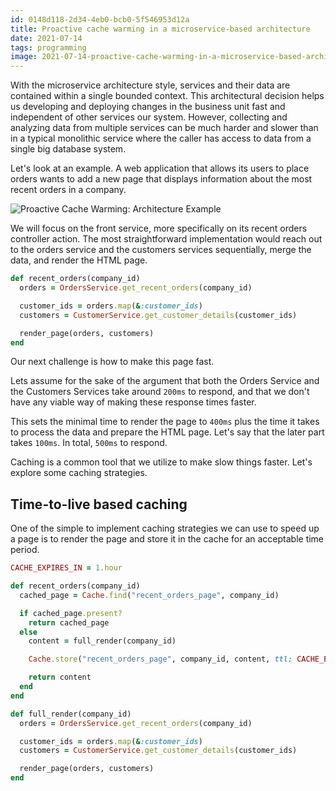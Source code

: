 ```yaml
---
id: 0148d118-2d34-4eb0-bcb0-5f546953d12a
title: Proactive cache warming in a microservice-based architecture
date: 2021-07-14
tags: programming
image: 2021-07-14-proactive-cache-warming-in-a-microservice-based-architecture.png
---
```


With the microservice architecture style, services and their data are contained
within a single bounded context. This architectural decision helps us developing
and deploying changes in the business unit fast and independent of other
services our system. However, collecting and analyzing data from multiple
services can be much harder and slower than in a typical monolithic service
where the caller has access to data from a single big database system.

Let's look at an example. A web application that allows its users to place
orders wants to add a new page that displays information about the most recent
orders in a company.

![Proactive Cache Warming: Architecture Example](images/proactive-caching/architecture-example.png)

We will focus on the front service, more specifically on its recent orders
controller action. The most straightforward implementation would reach out to
the orders service and the customers services sequentially, merge the data, and
render the HTML page.

``` ruby
def recent_orders(company_id)
  orders = OrdersService.get_recent_orders(company_id)

  customer_ids = orders.map(&:customer_ids)
  customers = CustomerService.get_customer_details(customer_ids)

  render_page(orders, customers)
end
```

Our next challenge is how to make this page fast.

Lets assume for the sake of the argument that both the Orders Service and the
Customers Services take around `200ms` to respond, and that we don't have any
viable way of making these response times faster.

This sets the minimal time to render the page to `400ms` plus the time it takes
to process the data and prepare the HTML page. Let's say that the later part
takes `100ms`. In total, `500ms` to respond.

Caching is a common tool that we utilize to make slow things faster.
Let's explore some caching strategies.

## Time-to-live based caching

One of the simple to implement caching strategies we can use to speed up a page
is to render the page and store it in the cache for an acceptable time period.

``` ruby
CACHE_EXPIRES_IN = 1.hour

def recent_orders(company_id)
  cached_page = Cache.find("recent_orders_page", company_id)

  if cached_page.present?
    return cached_page
  else
    content = full_render(company_id)

    Cache.store("recent_orders_page", company_id, content, ttl: CACHE_EXPIRES_IN)

    return content
  end
end

def full_render(company_id)
  orders = OrdersService.get_recent_orders(company_id)

  customer_ids = orders.map(&:customer_ids)
  customers = CustomerService.get_customer_details(customer_ids)

  render_page(orders, customers)
end
```
